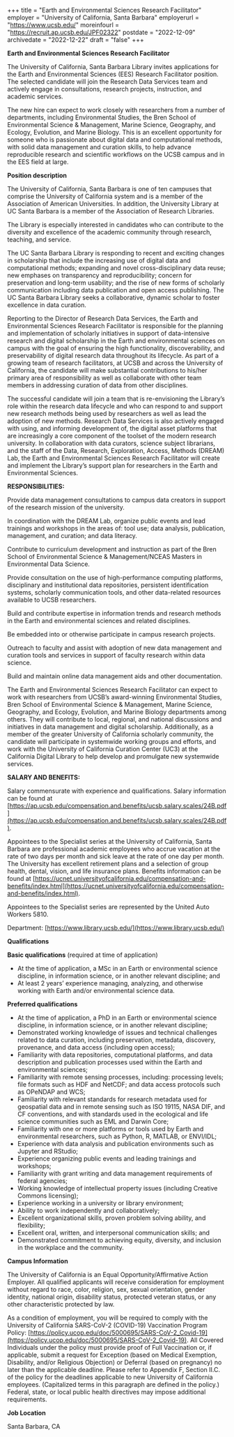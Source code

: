 +++
title = "Earth and Environmental Sciences Research Facilitator"
employer = "University of California, Santa Barbara"
employerurl = "https://www.ucsb.edu/"
moreinfourl = "https://recruit.ap.ucsb.edu/JPF02322"
postdate = "2022-12-09"
archivedate = "2022-12-22"
draft = "false"
+++

**Earth and Environmental Sciences Research Facilitator**

The University of California, Santa Barbara Library invites applications for the Earth and Environmental Sciences (EES) Research Facilitator position.  The selected candidate will join the Research Data Services team and actively engage in consultations, research projects, instruction, and academic services. 

The new hire can expect to work closely with researchers from a number of departments, including Environmental Studies, the Bren School of Environmental Science & Management, Marine Science, Geography, and Ecology, Evolution, and Marine Biology.  This is an excellent opportunity for someone who is passionate about digital data and computational methods, with solid data management and curation skills, to help advance reproducible research and scientific workflows on the UCSB campus and in the EES field at large.

**Position description**

The University of California, Santa Barbara is one of ten campuses that comprise the University of California system and is a member of the Association of American Universities. In addition, the University Library at UC Santa Barbara is a member of the Association of Research Libraries.

The Library is especially interested in candidates who can contribute to the diversity and excellence of the academic community through research, teaching, and service.

The UC Santa Barbara Library is responding to recent and exciting changes in scholarship that include the increasing use of digital data and computational methods; expanding and novel cross-disciplinary data reuse; new emphases on transparency and reproducibility; concern for preservation and long-term usability; and the rise of new forms of scholarly communication including data publication and open access publishing. The UC Santa Barbara Library seeks a collaborative, dynamic scholar to foster excellence in data curation.

Reporting to the Director of Research Data Services, the Earth and Environmental Sciences Research Facilitator is responsible for the planning and implementation of scholarly initiatives in support of data-intensive research and digital scholarship in the Earth and environmental sciences on campus with the goal of ensuring the high functionality, discoverability, and preservability of digital research data throughout its lifecycle. As part of a growing team of research facilitators, at UCSB and across the University of California, the candidate will make substantial contributions to his/her primary area of responsibility as well as collaborate with other team members in addressing curation of data from other disciplines.

The successful candidate will join a team that is re-envisioning the Library’s role within the research data lifecycle and who can respond to and support new research methods being used by researchers as well as lead the adoption of new methods. Research Data Services is also actively engaged with using, and informing development of, the digital asset platforms that are increasingly a core component of the toolset of the modern research university. In collaboration with data curators, science subject librarians, and the staff of the Data, Research, Exploration, Access, Methods (DREAM) Lab, the Earth and Environmental Sciences Research Facilitator will create and implement the Library’s support plan for researchers in the Earth and Environmental Sciences.

**RESPONSIBILITIES:**

Provide data management consultations to campus data creators in support of the research mission of the university.

In coordination with the DREAM Lab, organize public events and lead trainings and workshops in the areas of: tool use; data analysis, publication, management, and curation; and data literacy.

Contribute to curriculum development and instruction as part of the Bren School of Environmental Science & Management/NCEAS Masters in Environmental Data Science.

Provide consultation on the use of high-performance computing platforms, disciplinary and institutional data repositories, persistent identification systems, scholarly communication tools, and other data-related resources available to UCSB researchers.

Build and contribute expertise in information trends and research methods in the Earth and environmental sciences and related disciplines.

Be embedded into or otherwise participate in campus research projects.

Outreach to faculty and assist with adoption of new data management and curation tools and services in support of faculty research within data science.

Build and maintain online data management aids and other documentation.

The Earth and Environmental Sciences Research Facilitator can expect to work with researchers from UCSB’s award-winning Environmental Studies, Bren School of Environmental Science & Management, Marine Science, Geography, and Ecology, Evolution, and Marine Biology departments among others. They will contribute to local, regional, and national discussions and initiatives in data management and digital scholarship. Additionally, as a member of the greater University of California scholarly community, the candidate will participate in systemwide working groups and efforts, and work with the University of California Curation Center (UC3) at the California Digital Library to help develop and promulgate new systemwide services.

**SALARY AND BENEFITS:**

Salary commensurate with experience and qualifications. Salary information can be found at [https://ap.ucsb.edu/compensation.and.benefits/ucsb.salary.scales/24B.pdf](https://ap.ucsb.edu/compensation.and.benefits/ucsb.salary.scales/24B.pdf).

Appointees to the Specialist series at the University of California, Santa Barbara are professional academic employees who accrue vacation at the rate of two days per month and sick leave at the rate of one day per month. The University has excellent retirement plans and a selection of group health, dental, vision, and life insurance plans. Benefits information can be found at [https://ucnet.universityofcalifornia.edu/compensation-and-benefits/index.html](https://ucnet.universityofcalifornia.edu/compensation-and-benefits/index.html).

Appointees to the Specialist series are represented by the United Auto Workers 5810.

Department: [https://www.library.ucsb.edu/](https://www.library.ucsb.edu/)

**Qualifications**

**Basic qualifications** (required at time of application)

- At the time of application, a MSc in an Earth or environmental science discipline, in information science, or in another relevant discipline; and
- At least 2 years’ experience managing, analyzing, and otherwise working with Earth and/or environmental science data.

**Preferred qualifications**

- At the time of application, a PhD in an Earth or environmental science discipline, in information science, or in another relevant discipline;
- Demonstrated working knowledge of issues and technical challenges related to data curation, including preservation, metadata, discovery, provenance, and data access (including open access);
- Familiarity with data repositories, computational platforms, and data description and publication processes used within the Earth and environmental sciences;
- Familiarity with remote sensing processes, including: processing levels; file formats such as HDF and NetCDF; and data access protocols such as OPeNDAP and WCS;
- Familiarity with relevant standards for research metadata used for geospatial data and in remote sensing such as ISO 19115, NASA DIF, and CF conventions, and with standards used in the ecological and life science communities such as EML and Darwin Core;
- Familiarity with one or more platforms or tools used by Earth and environmental researchers, such as Python, R, MATLAB, or ENVI/IDL;
- Experience with data analysis and publication environments such as Jupyter and RStudio;
- Experience organizing public events and leading trainings and workshops;
- Familiarity with grant writing and data management requirements of federal agencies;
- Working knowledge of intellectual property issues (including Creative Commons licensing);
- Experience working in a university or library environment;
- Ability to work independently and collaboratively;
- Excellent organizational skills, proven problem solving ability, and flexibility;
- Excellent oral, written, and interpersonal communication skills; and
- Demonstrated commitment to achieving equity, diversity, and inclusion in the workplace and the community.

**Campus Information**

The University of California is an Equal Opportunity/Affirmative Action Employer. All qualified applicants will receive consideration for employment without regard to race, color, religion, sex, sexual orientation, gender identity, national origin, disability status, protected veteran status, or any other characteristic protected by law.

As a condition of employment, you will be required to comply with the University of California SARS-CoV-2 (COVID-19) Vaccination Program Policy: [https://policy.ucop.edu/doc/5000695/SARS-CoV-2_Covid-19](https://policy.ucop.edu/doc/5000695/SARS-CoV-2_Covid-19). All Covered Individuals under the policy must provide proof of Full Vaccination or, if applicable, submit a request for Exception (based on Medical Exemption, Disability, and/or Religious Objection) or Deferral (based on pregnancy) no later than the applicable deadline. Please refer to Appendix F, Section II.C. of the policy for the deadlines applicable to new University of California employees. (Capitalized terms in this paragraph are defined in the policy.) Federal, state, or local public health directives may impose additional requirements.

**Job Location**

Santa Barbara, CA

